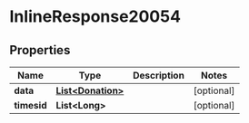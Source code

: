 
# InlineResponse20054

## Properties
Name | Type | Description | Notes
------------ | ------------- | ------------- | -------------
**data** | [**List&lt;Donation&gt;**](Donation.md) |  |  [optional]
**timesid** | **List&lt;Long&gt;** |  |  [optional]



